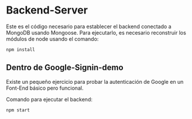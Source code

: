 # Backend-Server
Este es el código necesario para establecer el backend conectado a MongoDB usando Mongoose.
Para ejecutarlo, es necesario reconstruir  los módulos de node usando el comando: 

```
npm install
```

## Dentro de Google-Signin-demo
Existe un pequeño ejercicio para probar la autenticación de Google en un Font-End básico
pero funcional.

Comando para ejecutar el backend:

```
npm start
```